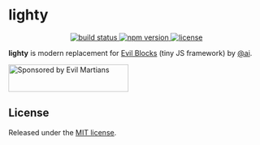 # lighty

<p align="center">
  <a href="https://travis-ci.org/demiazz/lighty">
    <img src="https://img.shields.io/travis/demiazz/lighty.svg?style=flat-square&maxAge=2592000"
         alt="build status">
  </a>
  <a href="https://www.npmjs.com/package/lighty">
    <img src="https://img.shields.io/npm/v/lighty.svg?style=flat-square&maxAge=2592000"
         alt="npm version">
  </a>
  <a href="https://github.com/demiazz/lighty/blob/master/LICENSE">
    <img src="https://img.shields.io/npm/l/lighty.svg?style=flat-square&maxAge=2592000"
         alt="license">
  </a>
</p>

**lighty** is modern replacement for [Evil Blocks] (tiny JS framework) by [@ai].

<a href="https://evilmartians.com/?utm_source=evil-blocks">
  <img src="https://evilmartians.com/badges/sponsored-by-evil-martians.svg" alt="Sponsored by Evil Martians" width="236" height="54">
</a>

[Evil Blocks]: https://github.com/ai/evil-blocks
[@ai]: https://github.com/ai

## License

Released under the [MIT license](https://github.com/demiazz/lighty/blob/master/LICENSE).

